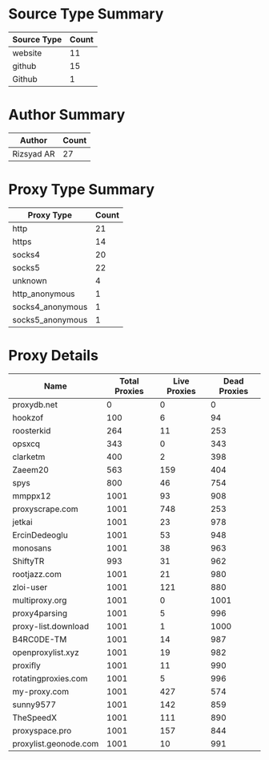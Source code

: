 # Source Type Summary

| Source Type | Count |
|-------------|-------|
| website | 11 |
| github | 15 |
| Github | 1 |


# Author Summary

| Author | Count |
|--------|-------|
| Rizsyad AR | 27 |


# Proxy Type Summary

| Proxy Type | Count |
|------------|-------|
| http | 21 |
| https | 14 |
| socks4 | 20 |
| socks5 | 22 |
| unknown | 4 |
| http_anonymous | 1 |
| socks4_anonymous | 1 |
| socks5_anonymous | 1 |


# Proxy Details

| Name | Total Proxies | Live Proxies | Dead Proxies |
|------|---------------|--------------|---------------|
| proxydb.net | 0 | 0 | 0 |
| hookzof | 100 | 6 | 94 |
| roosterkid | 264 | 11 | 253 |
| opsxcq | 343 | 0 | 343 |
| clarketm | 400 | 2 | 398 |
| Zaeem20 | 563 | 159 | 404 |
| spys | 800 | 46 | 754 |
| mmppx12 | 1001 | 93 | 908 |
| proxyscrape.com | 1001 | 748 | 253 |
| jetkai | 1001 | 23 | 978 |
| ErcinDedeoglu | 1001 | 53 | 948 |
| monosans | 1001 | 38 | 963 |
| ShiftyTR | 993 | 31 | 962 |
| rootjazz.com | 1001 | 21 | 980 |
| zloi-user | 1001 | 121 | 880 |
| multiproxy.org | 1001 | 0 | 1001 |
| proxy4parsing | 1001 | 5 | 996 |
| proxy-list.download | 1001 | 1 | 1000 |
| B4RC0DE-TM | 1001 | 14 | 987 |
| openproxylist.xyz | 1001 | 19 | 982 |
| proxifly | 1001 | 11 | 990 |
| rotatingproxies.com | 1001 | 5 | 996 |
| my-proxy.com | 1001 | 427 | 574 |
| sunny9577 | 1001 | 142 | 859 |
| TheSpeedX | 1001 | 111 | 890 |
| proxyspace.pro | 1001 | 157 | 844 |
| proxylist.geonode.com | 1001 | 10 | 991 |
